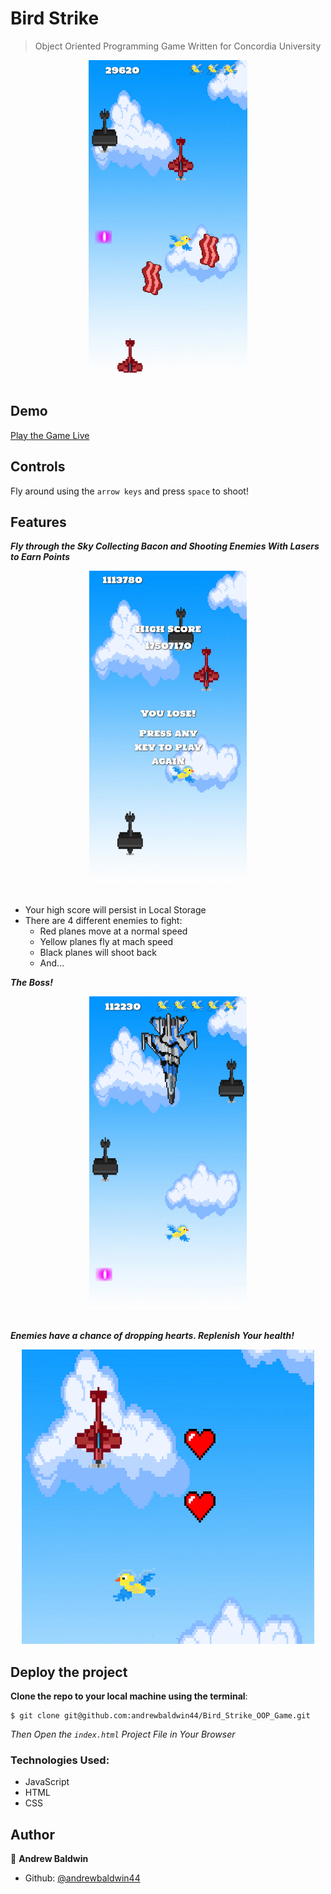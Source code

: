 # Bird Strike
> Object Oriented Programming Game Written for Concordia University

<div align="center">
  <img src="./assets/images/screenshots/screenshot1.png" height='500px'>
</div><br>

## Demo

[Play the Game Live](https://andrewbaldwin44.github.io/Bird_Strike_OOP_Game/)

## Controls

Fly around using the `arrow keys` and press `space` to shoot!

## Features

**_Fly through the Sky Collecting Bacon and Shooting Enemies With Lasers to Earn Points_**

<div align="center">
  <img src="./assets/images/screenshots/screenshot2.png" height='500px'>
</div><br>

- Your high score will persist in Local Storage
- There are 4 different enemies to fight:
  - Red planes move at a normal speed
  - Yellow planes fly at mach speed
  - Black planes will shoot back
  - And...

**_The Boss!_**

<div align="center">
  <img src="./assets/images/screenshots/screenshot3.png" height='500px'>
</div><br>

**_Enemies have a chance of dropping hearts. Replenish Your health!_**

<div align="center">
  <img src="./assets/images/screenshots/hearts.png">
</div>

## Deploy the project

__Clone the repo to your local machine using the terminal__:
```
$ git clone git@github.com:andrewbaldwin44/Bird_Strike_OOP_Game.git
```

*Then Open the `index.html` Project File in Your Browser*

### Technologies Used:

- JavaScript
- HTML
- CSS

## Author

👤 **Andrew Baldwin**

- Github: [@andrewbaldwin44](https://github.com/andrewbaldwin44)
